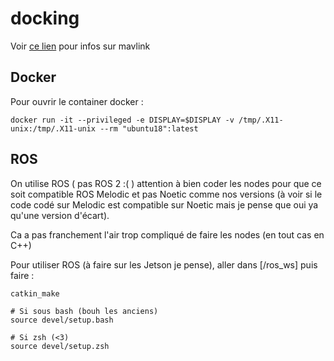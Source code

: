 # docking

Voir [ce lien](https://ardupilot.org/dev/docs/mavlink-basics.html) pour infos sur mavlink

## Docker
Pour ouvrir le container docker : 

    docker run -it --privileged -e DISPLAY=$DISPLAY -v /tmp/.X11-unix:/tmp/.X11-unix --rm "ubuntu18":latest

## ROS
On utilise ROS ( pas ROS 2 :( ) attention à bien coder les nodes pour que ce soit compatible ROS Melodic et pas Noetic comme nos versions (à voir si le code codé sur Melodic est compatible sur Noetic mais je pense que oui ya qu'une version d'écart).

Ca a pas franchement l'air trop compliqué de faire les nodes (en tout cas en C++)

Pour utiliser ROS (à faire sur les Jetson je pense), aller dans [/ros_ws] puis faire :

    catkin_make

    # Si sous bash (bouh les anciens)
    source devel/setup.bash

    # Si zsh (<3)
    source devel/setup.zsh

